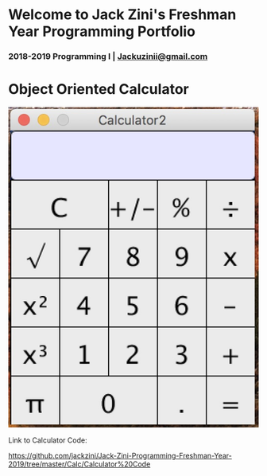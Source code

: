 # Welcome to Jack Zini's Freshman Year Programming Portfolio
### 2018-2019 Programming I | Jackuzinii@gmail.com

# Object Oriented Calculator
![Calculator](https://github.com/jackzini/Jack-Zini-Programming-Freshman-Year-2019/blob/master/Calc/Calculator.jpg?raw=true)

Link to Calculator Code:

https://github.com/jackzini/Jack-Zini-Programming-Freshman-Year-2019/tree/master/Calc/Calculator%20Code
